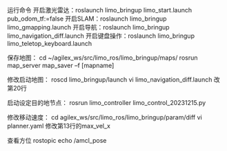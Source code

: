 运行命令
开启激光雷达：roslaunch limo_bringup limo_start.launch pub_odom_tf:=false
开启SLAM：roslaunch limo_bringup limo_gmapping.launch
开启导航：roslaunch limo_bringup limo_navigation_diff.launch
开启键盘操作：roslaunch limo_bringup limo_teletop_keyboard.launch

保存地图：
cd ~/agilex_ws/src/limo_ros/limo_bringup/maps/ 
rosrun map_server map_saver –f [mapname]

修改启动地图：
roscd limo_bringup/launch
vi limo_navigation_diff.launch
改第20行

启动设定目的地节点：
rosrun limo_controller limo_control_20231215.py

修改移动速度：
cd agilex_ws/src/limo_ros/limo_bringup/param/diff
vi planner.yaml
修改第13行的max_vel_x

查看方位
rostopic echo /amcl_pose
